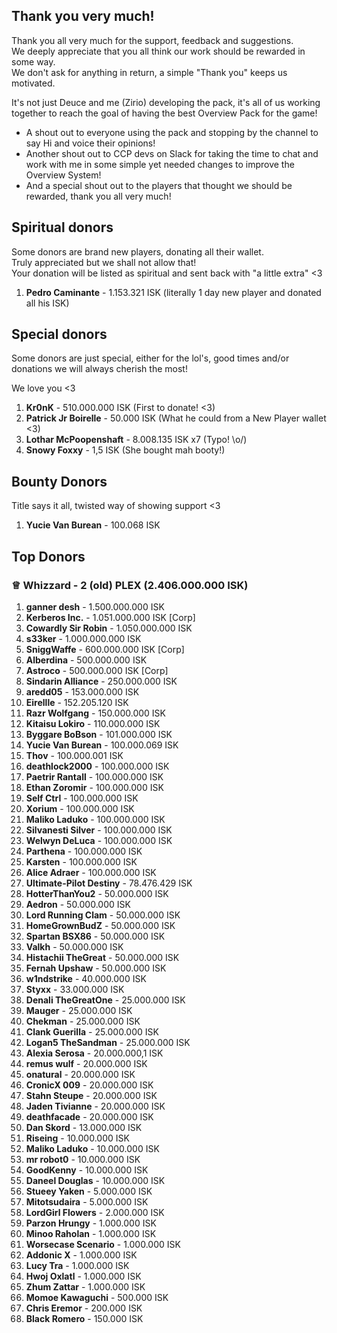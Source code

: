 ## Thank you very much!
Thank you all very much for the support, feedback and suggestions.  
We deeply appreciate that you all think our work should be rewarded in some way.   
We don't ask for anything in return, a simple "Thank you" keeps us motivated.    
  
It's not just Deuce and me (Zirio) developing the pack, it's all of us working together to reach the goal of having the best Overview Pack for the game!  
  
- A shout out to everyone using the pack and stopping by the channel to say Hi and voice their opinions!
- Another shout out to CCP devs on Slack for taking the time to chat and work with me in some simple yet needed changes to improve the Overview System!
- And a special shout out to the players that thought we should be rewarded, thank you all very much!

## Spiritual donors

Some donors are brand new players, donating all their wallet.  
Truly appreciated but we shall not allow that!  
Your donation will be listed as spiritual and sent back with "a little extra" <3

1. **Pedro Caminante** - 1.153.321 ISK (literally 1 day new player and donated all his ISK)

## Special donors

Some donors are just special, either for the lol's, good times and/or donations we will always cherish the most!  

We love you <3

1. **Kr0nK** - 510.000.000 ISK (First to donate! <3)
1. **Patrick Jr Boirelle** - 50.000 ISK (What he could from a New Player wallet <3)
1. **Lothar McPoopenshaft** - 8.008.135 ISK x7 (Typo! \o/)
1. **Snowy Foxxy** - 1,5 ISK (She bought mah booty!)

## Bounty Donors

Title says it all, twisted way of showing support <3

1. **Yucie Van Burean** - 100.068 ISK

## Top Donors

### ♕ **Whizzard** - 2 (old) PLEX (2.406.000.000 ISK)

1. **ganner desh** - 1.500.000.000 ISK
1. **Kerberos Inc.** - 1.051.000.000 ISK [Corp]
1. **Cowardly Sir Robin** - 1.050.000.000 ISK
1. **s33ker** - 1.000.000.000 ISK
1. **SniggWaffe** - 600.000.000 ISK [Corp]
1. **Alberdina** - 500.000.000 ISK
1. **Astroco** - 500.000.000 ISK [Corp]
1. **Sindarin Alliance** - 250.000.000 ISK
1. **aredd05** - 153.000.000 ISK
1. **Eirellle** - 152.205.120 ISK
1. **Razr Wolfgang** - 150.000.000 ISK
1. **Kitaisu Lokiro** - 110.000.000 ISK
1. **Byggare BoBson** - 101.000.000 ISK
1. **Yucie Van Burean** - 100.000.069 ISK
1. **Thov** - 100.000.001 ISK
1. **deathlock2000** - 100.000.000 ISK
1. **Paetrir Rantall** - 100.000.000 ISK
1. **Ethan Zoromir** - 100.000.000 ISK
1. **Self Ctrl** - 100.000.000 ISK
1. **Xorium** - 100.000.000 ISK
1. **Maliko Laduko** - 100.000.000 ISK
1. **Silvanesti Silver** - 100.000.000 ISK
1. **Welwyn DeLuca** - 100.000.000 ISK
1. **Parthena** - 100.000.000 ISK
1. **Karsten** - 100.000.000 ISK
1. **Alice Adraer** - 100.000.000 ISK
1. **Ultimate-Pilot Destiny** - 78.476.429 ISK
1. **HotterThanYou2** - 50.000.000 ISK
1. **Aedron** - 50.000.000 ISK
1. **Lord Running Clam** - 50.000.000 ISK
1. **HomeGrownBudZ** - 50.000.000 ISK
1. **Spartan BSX86** - 50.000.000 ISK
1. **Valkh** - 50.000.000 ISK
1. **Histachii TheGreat** - 50.000.000 ISK
1. **Fernah Upshaw** - 50.000.000 ISK
1. **w1ndstrike** - 40.000.000 ISK
1. **Styxx** - 33.000.000 ISK
1. **Denali TheGreatOne** - 25.000.000 ISK
1. **Mauger** - 25.000.000 ISK
1. **Chekman** - 25.000.000 ISK
1. **Clank Guerilla** - 25.000.000 ISK
1. **Logan5 TheSandman** - 25.000.000 ISK
1. **Alexia Serosa** - 20.000.000,1 ISK
1. **remus wulf** - 20.000.000 ISK
1. **onatural** - 20.000.000 ISK
1. **CronicX 009** - 20.000.000 ISK
1. **Stahn Steupe** - 20.000.000 ISK
1. **Jaden Tivianne** - 20.000.000 ISK
1. **deathfacade** - 20.000.000 ISK
1. **Dan Skord** - 13.000.000 ISK
1. **Riseing** - 10.000.000 ISK
1. **Maliko Laduko** - 10.000.000 ISK
1. **mr robot0** - 10.000.000 ISK
1. **GoodKenny** - 10.000.000 ISK
1. **Daneel Douglas** - 10.000.000 ISK
1. **Stueey Yaken** - 5.000.000 ISK
1. **Mitotsudaira** - 5.000.000 ISK
1. **LordGirl Flowers** - 2.000.000 ISK
1. **Parzon Hrungy** - 1.000.000 ISK
1. **Minoo Raholan** - 1.000.000 ISK
1. **Worsecase Scenario** - 1.000.000 ISK
1. **Addonic X** - 1.000.000 ISK
1. **Lucy Tra** - 1.000.000 ISK
1. **Hwoj Oxlatl** - 1.000.000 ISK
1. **Zhum Zattar** - 1.000.000 ISK
1. **Momoe Kawaguchi** - 500.000 ISK
1. **Chris Eremor** - 200.000 ISK
1. **Black Romero** - 150.000 ISK
